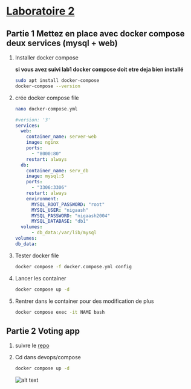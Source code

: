 # [Laboratoire 2](<../../labs pdf/Laboratoire-2.pdf>)
## Partie 1 Mettez en place avec docker compose deux services (mysql + web)

1. Installer docker compose

    **si vous avez suivi lab1 docker compose doit etre deja bien installé**

    ```bash
    sudo apt install docker-compose
    docker-compose --version
    ```

2. crée docker compose file

    ```bash
    nano docker-compose.yml
    ```

    ```yaml
    #version: '3'
    services:
      web:
        container_name: server-web
        image: nginx
        ports:
          - "8000:80"
        restart: always
      db:
        container_name: serv_db
        image: mysql:5
        ports:
          - "3306:3306"
        restart: always
        environment:
          MYSQL_ROOT_PASSWORD: "root"
          MYSQL_USER: "nigaash"
          MYSQL_PASSWORD: "nigaash2004"
          MYSQL_DATABASE: "db1"
      volumes:
          - db_data:/var/lib/mysql
    volumes:
    db_data:
    ```

3. Tester docker file 
    ```bash
    docker compose -f docker.compose.yml config
    ```

4. Lancer les container
    ```bash
    docker compose up -d
    ```

5. Rentrer dans le container pour des modification de plus
    ```bash
    docker compose exec -it NAME bash
    ```

## Partie 2 Voting app

1. suivre le [repo](https://gitlab.com/lucj/docker-exercices/-/blob/master/10.Compose/voting_app.md)

2. Cd dans devops/compose
    ```bash
    docker compose up -d
    ```
    ![alt text](pics/screen1.jpg)